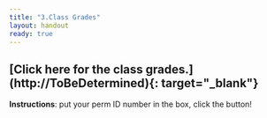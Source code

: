 ```yaml
---
title: "3.Class Grades"
layout: handout
ready: true
---
```

<h2>[Click here for the class grades.](http://ToBeDetermined){: target="_blank"} </h2>
<strong>Instructions</strong>: put your perm ID number in the box, click the button!

